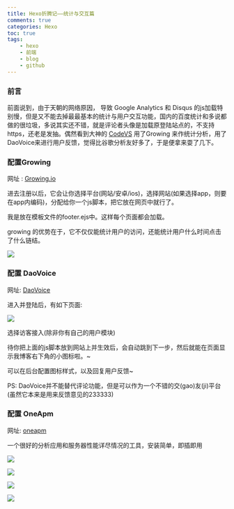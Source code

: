 ```yaml
---
title: Hexo折腾记——统计与交互篇
comments: true
categories: Hexo
toc: true
tags:
	- hexo
	- 前端
	- blog
	- github
---
```



### 前言

前面说到，由于天朝的网络原因， 导致 Google Analytics 和 Disqus 的js加载特别慢，但是又不能去掉最最基本的统计与用户交互功能，国内的百度统计和多说都做的很垃圾，多说其实还不错，就是评论者头像是加载原登陆站点的，不支持https，还老是发抽。偶然看到大神的 [CodeVS](http://codevs.cn) 用了Growing 来作统计分析，用了DaoVoice来进行用户反馈，觉得比谷歌分析友好多了，于是便拿来耍了几下。

<!--more-->


### 配置Growing

网址 : [Growing.io](https://growing.io)

进去注册以后，它会让你选择平台(网站/安卓/ios)，选择网站(如果选择app，则要在app内编码)，分配给你一个js脚本，把它放在网页中就行了。

我是放在模板文件的footer.ejs中。这样每个页面都会加载。

growing 的优势在于，它不仅仅能统计用户的访问，还能统计用户什么时间点击了什么链结。

![](https://dn-joway.qbox.me/%E5%B1%8F%E5%B9%95%E5%BF%AB%E7%85%A7%202016-03-25%2019.52.18.png?imageView2/2/w/500)

### 配置 DaoVoice

网址: [DaoVoice](http://dashboard.daovoice.io/#/get-started)

进入并登陆后，有如下页面:

![](https://dn-joway.qbox.me/%E5%B1%8F%E5%B9%95%E5%BF%AB%E7%85%A7%202016-03-25%2019.45.12.png?imageView2/2/w/500)

选择访客接入(除非你有自己的用户模块)

待你把上面的js脚本放到网站上并生效后，会自动跳到下一步，然后就能在页面显示我博客右下角的小图标啦。~

可以在后台配置图标样式，以及回复用户反馈~


PS: DaoVoice并不能替代评论功能，但是可以作为一个不错的交(gao)友(ji)平台(虽然它本来是用来反馈意见的233333)


### 配置 OneApm

网址: [oneapm](http://www.oneapm.com/)


一个很好的分析应用和服务器性能详尽情况的工具，安装简单，即插即用

![](https://dn-joway.qbox.me/%E5%B1%8F%E5%B9%95%E5%BF%AB%E7%85%A7%202016-03-29%2018.05.31.png)


![](https://dn-joway.qbox.me/%E5%B1%8F%E5%B9%95%E5%BF%AB%E7%85%A7%202016-03-29%2018.05.57.png)

![](https://dn-joway.qbox.me/%E5%B1%8F%E5%B9%95%E5%BF%AB%E7%85%A7%202016-03-29%2018.06.15.png)

![](https://dn-joway.qbox.me/%E5%B1%8F%E5%B9%95%E5%BF%AB%E7%85%A7%202016-03-29%2018.06.33.png)
